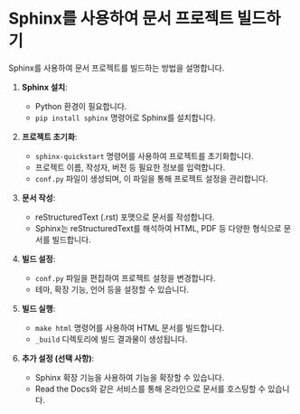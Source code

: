# Sphinx를 사용하여 문서 프로젝트 빌드하기

Sphinx를 사용하여 문서 프로젝트를 빌드하는 방법을 설명합니다.

1.  **Sphinx 설치**:

    *   Python 환경이 필요합니다.
    *   `pip install sphinx` 명령어로 Sphinx를 설치합니다.
2.  **프로젝트 초기화**:

    *   `sphinx-quickstart` 명령어를 사용하여 프로젝트를 초기화합니다.
    *   프로젝트 이름, 작성자, 버전 등 필요한 정보를 입력합니다.
    *   `conf.py` 파일이 생성되며, 이 파일을 통해 프로젝트 설정을 관리합니다.
3.  **문서 작성**:

    *   reStructuredText (.rst) 포맷으로 문서를 작성합니다.
    *   Sphinx는 reStructuredText를 해석하여 HTML, PDF 등 다양한 형식으로 문서를 빌드합니다.
4.  **빌드 설정**:

    *   `conf.py` 파일을 편집하여 프로젝트 설정을 변경합니다.
    *   테마, 확장 기능, 언어 등을 설정할 수 있습니다.
5.  **빌드 실행**:

    *   `make html` 명령어를 사용하여 HTML 문서를 빌드합니다.
    *   `_build` 디렉토리에 빌드 결과물이 생성됩니다.
6.  **추가 설정 (선택 사항)**:

    *   Sphinx 확장 기능을 사용하여 기능을 확장할 수 있습니다.
    *   Read the Docs와 같은 서비스를 통해 온라인으로 문서를 호스팅할 수 있습니다.